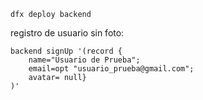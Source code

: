 ``` 
dfx deploy backend

```
registro de usuario sin foto:

```
backend signUp '(record { 
    name="Usuario de Prueba"; 
    email=opt "usuario_prueba@gmail.com"; 
    avatar= null}
)'

```
